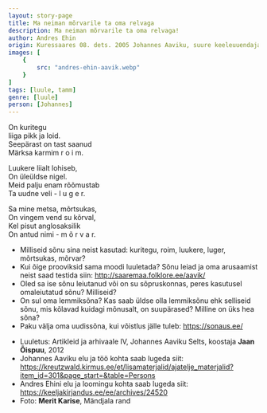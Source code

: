 ```yaml
---
layout: story-page
title: Ma neiman mõrvarile ta oma relvaga
description: Ma neiman mõrvarile ta oma relvaga!
author: Andres Ehin 
origin: Kuressaares 08. dets. 2005 Johannes Aaviku, suure keeleuuendaja 125. sünniaastapäeval
images: [
    {
        src: "andres-ehin-aavik.webp"
    }
]
tags: [luule, tamm]
genre: [luule]
person: [Johannes]
---
```



<!-- # {{ $doc.title }} -->

On kuritegu \
liiga pikk ja loid. \
Seepärast on tast saanud \
Märksa karmim r o i m.

Luukere liialt lohiseb, \
On üleüldse nigel. \
Meid palju enam rõõmustab \
Ta uudne veli - l u g e r.

Sa mine metsa, mõrtsukas, \
On vingem vend su kõrval, \
Kel pisut anglosaksilik \
On antud nimi - m õ r v a r.

<story-author :author="author" :origin="origin"></story-author>
<!-- <story-dictionary :terms="dictionary"></story-dictionary> -->

<details-wrapper summary="Mõtlemiseks ja arutlemiseks">

- Milliseid sõnu sina neist kasutad: kuritegu, roim, luukere, luger, mõrtsukas, mõrvar?
- Kui õige prooviksid sama moodi luuletada? Sõnu leiad ja oma arusaamist neist saad testida siin: http://saaremaa.folklore.ee/aavik/ 
- Oled sa ise sõnu leiutanud või on su sõpruskonnas, peres kasutusel omaleiutatud sõnu? Milliseid?
- On sul oma lemmiksõna? Kas saab üldse olla lemmiksõnu ehk selliseid sõnu, mis kõlavad kuidagi mõnusalt, on suupärased? Milline on üks hea sõna?
- Paku välja oma uudissõna, kui võistlus jälle tuleb: https://sonaus.ee/

</details-wrapper>


<details-wrapper summary="Allikad" class="text-sm" icon="icon-park-outline:document-folder">

- Luuletus: Artikleid ja arhivaale IV, Johannes Aaviku Selts, koostaja **Jaan Õispuu**, 2012
- Johannes Aaviku elu ja töö kohta saab lugeda siit: https://kreutzwald.kirmus.ee/et/lisamaterjalid/ajatelje_materjalid?item_id=301&page_start=&table=Persons
- Andres Ehini elu ja loomingu kohta saab lugeda siit: https://keeljakirjandus.ee/ee/archives/24520
- Foto: **Merit Karise**, Mändjala rand

</details-wrapper>